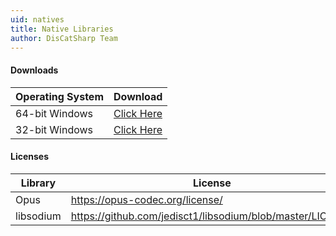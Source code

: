 ```yaml
---
uid: natives
title: Native Libraries
author: DisCatSharp Team
---
```


#### Downloads
Operating System|Download
| -------------- | -------------------------------------------------- |
| 64-bit Windows | [Click Here](/natives/vnext_natives_win32_x64.zip) |
| 32-bit Windows | [Click Here](/natives/vnext_natives_win32_x86.zip) |

#### Licenses
Library|License
| --------- | --------------------------------------------------------- |
| Opus      | https://opus-codec.org/license/                           |
| libsodium | https://github.com/jedisct1/libsodium/blob/master/LICENSE |
